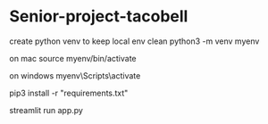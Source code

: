 # Senior-project-tacobell

create python venv to keep local env clean
python3 -m venv myenv

on mac
source myenv/bin/activate

on windows
myenv\Scripts\activate

pip3 install -r "requirements.txt"

streamlit run app.py 